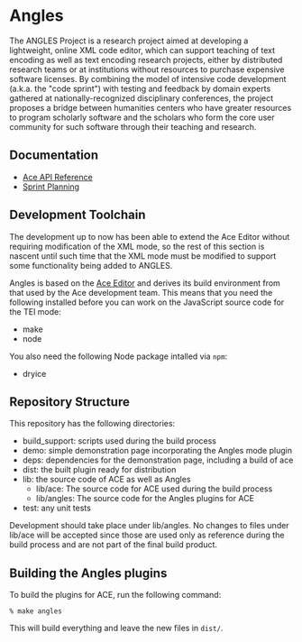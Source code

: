 # Angles

The ANGLES Project is a research project aimed at developing a 
lightweight, online XML code editor, which can support teaching of 
text encoding as well as text encoding research projects, either by 
distributed research teams or at institutions without resources to 
purchase expensive software licenses. By combining the model of 
intensive code development (a.k.a. the "code sprint") with testing 
and feedback by domain experts gathered at nationally-recognized 
disciplinary conferences, the project proposes a bridge between 
humanities centers who have greater resources to program scholarly 
software and the scholars who form the core user community for such 
software through their teaching and research.

## Documentation

* [Ace API Reference](http://ace.ajax.org/#nav=api)
* [Sprint Planning](https://github.com/umd-mith/angles/wiki/Sprint-Planning)

## Development Toolchain

The development up to now has been able to extend the Ace Editor without
requiring modification of the XML mode, so the rest of this section is
nascent until such time that the XML mode must be modified to support some
functionality being added to ANGLES.

Angles is based on the [Ace Editor](http://ace.ajax.org/) and derives its
build environment from that used by the Ace development team. This means that
you need the following installed before you can work on the JavaScript
source code for the TEI mode:

* make
* node

You also need the following Node package intalled via `npm`:

* dryice

## Repository Structure

This repository has the following directories:

* build\_support: scripts used during the build process
* demo: simple demonstration page incorporating the Angles mode plugin
* deps: dependencies for the demonstration page, including a build of ace
* dist: the built plugin ready for distribution
* lib: the source code of ACE as well as Angles
    - lib/ace: The source code for ACE used during the build process
    - lib/angles: The source code for the Angles plugins for ACE
* test: any unit tests

Development should take place under lib/angles. No changes to files under
lib/ace will be accepted since those are used only as reference during the
build process and are not part of the final build product.

## Building the Angles plugins

To build the plugins for ACE, run the following command:

    % make angles

This will build everything and leave the new files in `dist/`.

